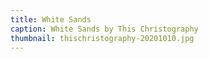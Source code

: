 ```yaml
---
title: White Sands
caption: White Sands by This Christography
thumbnail: thischristography-20201010.jpg
---
```


